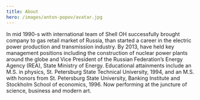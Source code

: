 ```yaml
---
title: About
hero: /images/anton-popov/avatar.jpg
---
```


In mid 1990-s with international team of Shell OH successfully brought company to gas retail market of Russia, than started a career in the electric power production and transmission industry. By 2013, have held key management positions including the construction of nuclear power plants around the globe and Vice President of the Russian Federation’s Energy Agency (REA), State Ministry of Energy. Educational attainments include an M.S. in physics, St. Petersburg State Technical University, 1994, and an M.S. with honors from St. Petersburg State University, Banking Institute and Stockholm School of economics, 1996. Now performing at the juncture of science, business and modern art.
